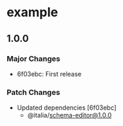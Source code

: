 # example

## 1.0.0

### Major Changes

- 6f03ebc: First release

### Patch Changes

- Updated dependencies [6f03ebc]
  - @italia/schema-editor@1.0.0
